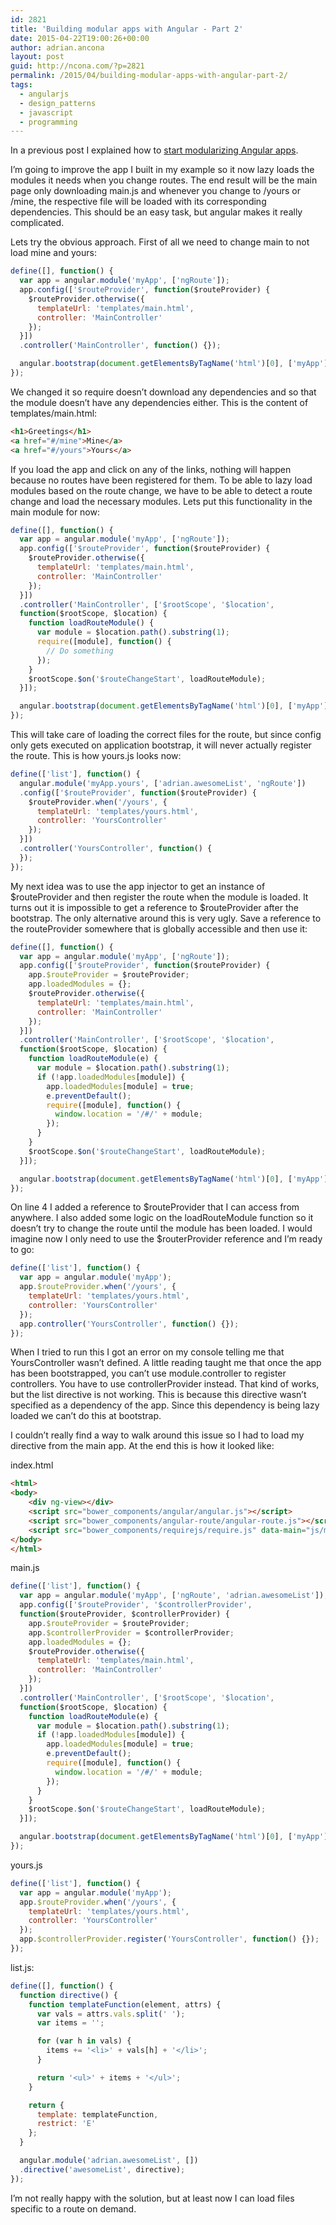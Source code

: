 ```yaml
---
id: 2821
title: 'Building modular apps with Angular - Part 2'
date: 2015-04-22T19:00:26+00:00
author: adrian.ancona
layout: post
guid: http://ncona.com/?p=2821
permalink: /2015/04/building-modular-apps-with-angular-part-2/
tags:
  - angularjs
  - design_patterns
  - javascript
  - programming
---
```

In a previous post I explained how to [start modularizing Angular apps](http://ncona.com/2015/04/building-modular-apps-with-angular/ "Building modular apps with Angular"). 

I&#8217;m going to improve the app I built in my example so it now lazy loads the modules it needs when you change routes. The end result will be the main page only downloading main.js and whenever you change to /yours or /mine, the respective file will be loaded with its corresponding dependencies. This should be an easy task, but angular makes it really complicated.

Lets try the obvious approach. First of all we need to change main to not load mine and yours:

```js
define([], function() {
  var app = angular.module('myApp', ['ngRoute']);
  app.config(['$routeProvider', function($routeProvider) {
    $routeProvider.otherwise({
      templateUrl: 'templates/main.html',
      controller: 'MainController'
    });
  }])
  .controller('MainController', function() {});

  angular.bootstrap(document.getElementsByTagName('html')[0], ['myApp']);
});
```

<!--more-->

We changed it so require doesn&#8217;t download any dependencies and so that the module doesn&#8217;t have any dependencies either. This is the content of templates/main.html:

```html
<h1>Greetings</h1>
<a href="#/mine">Mine</a>
<a href="#/yours">Yours</a>
```

If you load the app and click on any of the links, nothing will happen because no routes have been registered for them. To be able to lazy load modules based on the route change, we have to be able to detect a route change and load the necessary modules. Lets put this functionality in the main module for now:

```js
define([], function() {
  var app = angular.module('myApp', ['ngRoute']);
  app.config(['$routeProvider', function($routeProvider) {
    $routeProvider.otherwise({
      templateUrl: 'templates/main.html',
      controller: 'MainController'
    });
  }])
  .controller('MainController', ['$rootScope', '$location',
  function($rootScope, $location) {
    function loadRouteModule() {
      var module = $location.path().substring(1);
      require([module], function() {
        // Do something
      });
    }
    $rootScope.$on('$routeChangeStart', loadRouteModule);
  }]);

  angular.bootstrap(document.getElementsByTagName('html')[0], ['myApp']);
});
```

This will take care of loading the correct files for the route, but since config only gets executed on application bootstrap, it will never actually register the route. This is how yours.js looks now:

```js
define(['list'], function() {
  angular.module('myApp.yours', ['adrian.awesomeList', 'ngRoute'])
  .config(['$routeProvider', function($routeProvider) {
    $routeProvider.when('/yours', {
      templateUrl: 'templates/yours.html',
      controller: 'YoursController'
    });
  }])
  .controller('YoursController', function() {
  });
});
```

My next idea was to use the app injector to get an instance of $routeProvider and then register the route when the module is loaded. It turns out it is impossible to get a reference to $routeProvider after the bootstrap. The only alternative around this is very ugly. Save a reference to the routeProvider somewhere that is globally accessible and then use it:

```js
define([], function() {
  var app = angular.module('myApp', ['ngRoute']);
  app.config(['$routeProvider', function($routeProvider) {
    app.$routeProvider = $routeProvider;
    app.loadedModules = {};
    $routeProvider.otherwise({
      templateUrl: 'templates/main.html',
      controller: 'MainController'
    });
  }])
  .controller('MainController', ['$rootScope', '$location',
  function($rootScope, $location) {
    function loadRouteModule(e) {
      var module = $location.path().substring(1);
      if (!app.loadedModules[module]) {
        app.loadedModules[module] = true;
        e.preventDefault();
        require([module], function() {
          window.location = '/#/' + module;
        });
      }
    }
    $rootScope.$on('$routeChangeStart', loadRouteModule);
  }]);

  angular.bootstrap(document.getElementsByTagName('html')[0], ['myApp']);
});
```

On line 4 I added a reference to $routeProvider that I can access from anywhere. I also added some logic on the loadRouteModule function so it doesn&#8217;t try to change the route until the module has been loaded. I would imagine now I only need to use the $routerProvider reference and I&#8217;m ready to go:

```js
define(['list'], function() {
  var app = angular.module('myApp');
  app.$routeProvider.when('/yours', {
    templateUrl: 'templates/yours.html',
    controller: 'YoursController'
  });
  app.controller('YoursController', function() {});
});
```

When I tried to run this I got an error on my console telling me that YoursController wasn&#8217;t defined. A little reading taught me that once the app has been bootstrapped, you can&#8217;t use module.controller to register controllers. You have to use controllerProvider instead. That kind of works, but the list directive is not working. This is because this directive wasn&#8217;t specified as a dependency of the app. Since this dependency is being lazy loaded we can&#8217;t do this at bootstrap.

I couldn&#8217;t really find a way to walk around this issue so I had to load my directive from the main app. At the end this is how it looked like:

index.html

```html
<html>
<body>
    <div ng-view></div>
    <script src="bower_components/angular/angular.js"></script>
    <script src="bower_components/angular-route/angular-route.js"></script>
    <script src="bower_components/requirejs/require.js" data-main="js/main"></script>
</body>
</html>
```

main.js

```js
define(['list'], function() {
  var app = angular.module('myApp', ['ngRoute', 'adrian.awesomeList']);
  app.config(['$routeProvider', '$controllerProvider',
  function($routeProvider, $controllerProvider) {
    app.$routeProvider = $routeProvider;
    app.$controllerProvider = $controllerProvider;
    app.loadedModules = {};
    $routeProvider.otherwise({
      templateUrl: 'templates/main.html',
      controller: 'MainController'
    });
  }])
  .controller('MainController', ['$rootScope', '$location',
  function($rootScope, $location) {
    function loadRouteModule(e) {
      var module = $location.path().substring(1);
      if (!app.loadedModules[module]) {
        app.loadedModules[module] = true;
        e.preventDefault();
        require([module], function() {
          window.location = '/#/' + module;
        });
      }
    }
    $rootScope.$on('$routeChangeStart', loadRouteModule);
  }]);

  angular.bootstrap(document.getElementsByTagName('html')[0], ['myApp']);
});
```

yours.js

```js
define(['list'], function() {
  var app = angular.module('myApp');
  app.$routeProvider.when('/yours', {
    templateUrl: 'templates/yours.html',
    controller: 'YoursController'
  });
  app.$controllerProvider.register('YoursController', function() {});
});
```

list.js:

```js
define([], function() {
  function directive() {
    function templateFunction(element, attrs) {
      var vals = attrs.vals.split(' ');
      var items = '';

      for (var h in vals) {
        items += '<li>' + vals[h] + '</li>';
      }

      return '<ul>' + items + '</ul>';
    }

    return {
      template: templateFunction,
      restrict: 'E'
    };
  }

  angular.module('adrian.awesomeList', [])
  .directive('awesomeList', directive);
});
```

I&#8217;m not really happy with the solution, but at least now I can load files specific to a route on demand.

